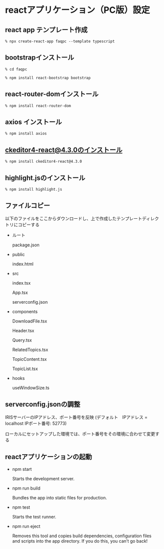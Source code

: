 # reactアプリケーション（PC版）設定

## react app テンプレート作成

```% npx create-react-app faqpc --template typescript```

## bootstrapインストール

```% cd faqpc```

```% npm install react-bootstrap bootstrap```

## react-router-domインストール

```% npm install react-router-dom```

## axios インストール

```% npm install axios```

## ckeditor4-react@4.3.0のインストール

```% npm install ckeditor4-react@4.3.0```

## highlight.jsのインストール

```% npm install highlight.js```

## ファイルコピー

以下のファイルをここからダウンロードし、上で作成したテンプレートディレクトリにコピーする

- ルート

  package.json
  
- public

  index.html

- src

  index.tsx

  App.tsx

  serverconfig.json

 - components

   DownloadFile.tsx
   
   Header.tsx

   Query.tsx

   RelatedTopics.tsx

   TopicContent.tsx

   TopicList.tsx

  - hooks

    useWindowSize.ts

## serverconfig.jsonの調整

 IRISサーバーのIPアドレス、ポート番号を反映
 (デフォルト　IPアドレス = localhost IPポート番号: 52773)

 ローカルにセットアップした環境では、ポート番号をその環境に合わせて変更する

## reactアプリケーションの起動

- npm start

    Starts the development server.

- npm run build

    Bundles the app into static files for production.

- npm test

    Starts the test runner.

- npm run eject

    Removes this tool and copies build dependencies, configuration files
    and scripts into the app directory. If you do this, you can’t go back!

